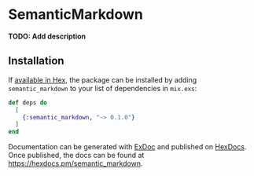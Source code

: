 # SemanticMarkdown

**TODO: Add description**

## Installation

If [available in Hex](https://hex.pm/docs/publish), the package can be installed
by adding `semantic_markdown` to your list of dependencies in `mix.exs`:

```elixir
def deps do
  [
    {:semantic_markdown, "~> 0.1.0"}
  ]
end
```

Documentation can be generated with [ExDoc](https://github.com/elixir-lang/ex_doc)
and published on [HexDocs](https://hexdocs.pm). Once published, the docs can
be found at <https://hexdocs.pm/semantic_markdown>.

